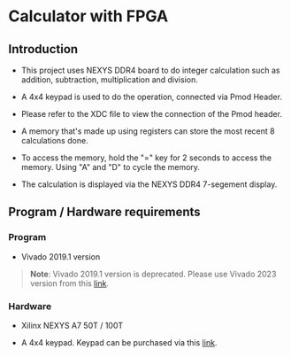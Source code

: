 # Calculator with FPGA

## Introduction 
* This project uses NEXYS DDR4 board to do integer calculation such as addition, subtraction, multiplication and division.

* A 4x4 keypad is used to do the operation, connected via Pmod Header.

* Please refer to the XDC file to view the connection of the Pmod header.

* A memory that's made up using registers can store the most recent 8 calculations done.

* To access the memory, hold the "=" key for 2 seconds to access the memory. Using "A" and "D" to cycle the memory.

* The calculation is displayed via the NEXYS DDR4 7-segement display.

## Program / Hardware requirements

### Program 
* Vivado 2019.1 version

> **Note**: Vivado 2019.1 version is deprecated. Please use Vivado 2023 version from this [link](https://www.xilinx.com/support/download.html).

### Hardware
* Xilinx NEXYS A7 50T / 100T

* A 4x4 keypad. Keypad can be purchased via this [link](https://www.amazon.com/Matrix-Membrane-Keyboard-Arduino-MicrocontrollerWIshioT/dp/B07B4DR5SH/ref=asc_df_B07B4DR5SH/?tag=hyprod-20&linkCode=df0&hvadid=459641693740&hvpos=&hvnetw=g&hvrand=11472968615419084120&hvpone=&hvptwo=&hvqmt=&hvdev=c&hvdvcmdl=&hvlocint=&hvlocphy=9020068&hvtargid=pla-942741144682&psc=1&mcid=0634068134253779bfedfe6580e15e3c).


